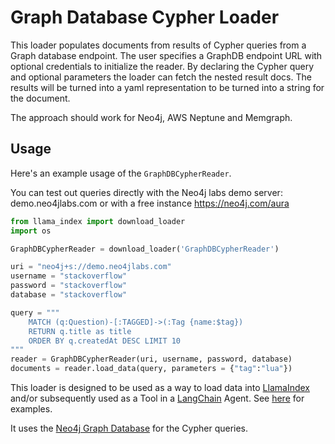 # Graph Database Cypher Loader

This loader populates documents from results of Cypher queries from a Graph database endpoint. 
The user specifies a GraphDB endpoint URL with optional credentials to initialize the reader. 
By declaring the Cypher query and optional parameters the loader can fetch the nested result docs.
The results will be turned into a yaml representation to be turned into a string for the document.

The approach should work for Neo4j, AWS Neptune and Memgraph.

## Usage

Here's an example usage of the `GraphDBCypherReader`.

You can test out queries directly with the Neo4j labs demo server: demo.neo4jlabs.com or with a free instance https://neo4j.com/aura

```python
from llama_index import download_loader
import os

GraphDBCypherReader = download_loader('GraphDBCypherReader')

uri = "neo4j+s://demo.neo4jlabs.com"
username = "stackoverflow"
password = "stackoverflow"
database = "stackoverflow"

query = """
    MATCH (q:Question)-[:TAGGED]->(:Tag {name:$tag})
    RETURN q.title as title
    ORDER BY q.createdAt DESC LIMIT 10
"""
reader = GraphDBCypherReader(uri, username, password, database)
documents = reader.load_data(query, parameters = {"tag":"lua"})
```

This loader is designed to be used as a way to load data into [LlamaIndex](https://github.com/run-llama/llama_index/tree/main/llama_index) 
and/or subsequently used as a Tool in a [LangChain](https://github.com/hwchase17/langchain) Agent. 
See [here](https://github.com/emptycrown/llama-hub/tree/main) for examples.

It uses the [Neo4j Graph Database](https://neo4j.com/developer) for the Cypher queries.